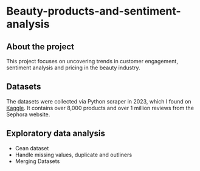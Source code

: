 # Beauty-products-and-sentiment-analysis

## About the project
This project focuses on uncovering trends in customer engagement, sentiment analysis and pricing in the beauty industry.

## Datasets
The datasets were collected via Python scraper in 2023, which I found on [Kaggle](https://www.kaggle.com/datasets/nadyinky/sephora-products-and-skincare-reviews). It contains over 8,000 products and over 1 million reviews from the Sephora website.


## Exploratory data analysis
- Cean dataset
- Handle missing values, duplicate and outliners
- Merging Datasets




